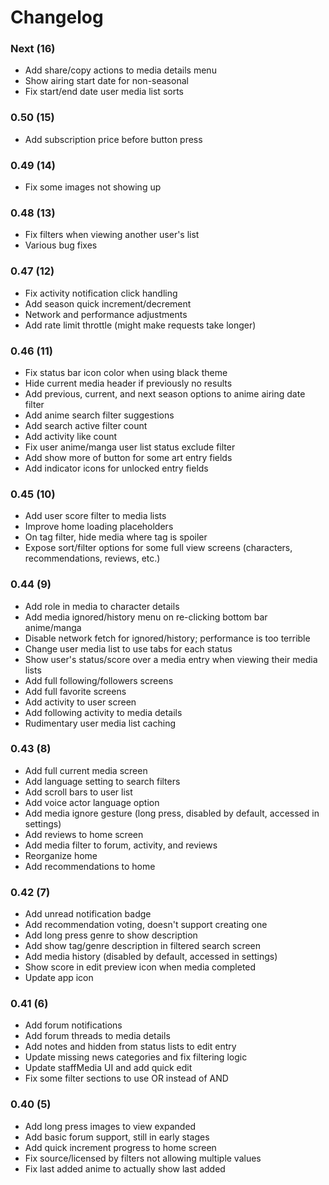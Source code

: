 # Changelog

### Next (16)
- Add share/copy actions to media details menu
- Show airing start date for non-seasonal
- Fix start/end date user media list sorts

### 0.50 (15)
- Add subscription price before button press

### 0.49 (14)
- Fix some images not showing up

### 0.48 (13)
- Fix filters when viewing another user's list
- Various bug fixes

### 0.47 (12)
- Fix activity notification click handling
- Add season quick increment/decrement
- Network and performance adjustments
- Add rate limit throttle (might make requests take longer)

### 0.46 (11)
- Fix status bar icon color when using black theme
- Hide current media header if previously no results
- Add previous, current, and next season options to anime airing date filter
- Add anime search filter suggestions
- Add search active filter count
- Add activity like count
- Fix user anime/manga user list status exclude filter
- Add show more of button for some art entry fields
- Add indicator icons for unlocked entry fields

### 0.45 (10)
- Add user score filter to media lists
- Improve home loading placeholders
- On tag filter, hide media where tag is spoiler
- Expose sort/filter options for some full view screens (characters, recommendations, reviews, etc.)

### 0.44 (9)
- Add role in media to character details
- Add media ignored/history menu on re-clicking bottom bar anime/manga
- Disable network fetch for ignored/history; performance is too terrible
- Change user media list to use tabs for each status
- Show user's status/score over a media entry when viewing their media lists
- Add full following/followers screens
- Add full favorite screens
- Add activity to user screen
- Add following activity to media details
- Rudimentary user media list caching

### 0.43 (8)
- Add full current media screen
- Add language setting to search filters
- Add scroll bars to user list
- Add voice actor language option
- Add media ignore gesture (long press, disabled by default, accessed in settings)
- Add reviews to home screen
- Add media filter to forum, activity, and reviews
- Reorganize home
- Add recommendations to home

### 0.42 (7)
- Add unread notification badge
- Add recommendation voting, doesn't support creating one
- Add long press genre to show description
- Add show tag/genre description in filtered search screen
- Add media history (disabled by default, accessed in settings)
- Show score in edit preview icon when media completed
- Update app icon

### 0.41 (6)
- Add forum notifications
- Add forum threads to media details
- Add notes and hidden from status lists to edit entry
- Update missing news categories and fix filtering logic
- Update staffMedia UI and add quick edit
- Fix some filter sections to use OR instead of AND

### 0.40 (5)
- Add long press images to view expanded
- Add basic forum support, still in early stages
- Add quick increment progress to home screen
- Fix source/licensed by filters not allowing multiple values
- Fix last added anime to actually show last added

